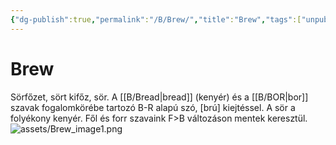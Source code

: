 ```yaml
---
{"dg-publish":true,"permalink":"/B/Brew/","title":"Brew","tags":["unpublishit"],"created":"2023-11-29T01:46","updated":"2024-01-31T11:13"}
---
```



# Brew

Sörfőzet, sört kifőz, sör. A [[B/Bread\|bread]] (kenyér) és a [[B/BOR\|bor]] szavak fogalomkörébe tartozó B-R alapú szó, \[brú\] kiejtéssel. A sör a folyékony kenyér. Fől és forr szavaink F>B változáson mentek keresztül.  
![assets/Brew_image1.png](/img/user/B/assets/Brew_image1.png)  

